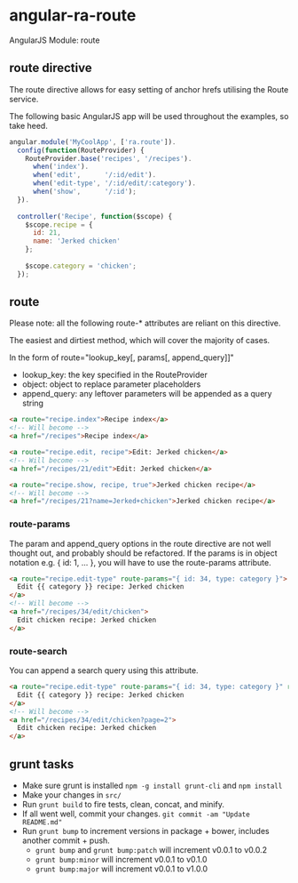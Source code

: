 angular-ra-route
================

AngularJS Module: route

## route directive

The route directive allows for easy setting of anchor hrefs utilising the Route service.

The following basic AngularJS app will be used throughout the examples, so take heed.

```js
angular.module('MyCoolApp', ['ra.route']).
  config(function(RouteProvider) {
    RouteProvider.base('recipes', '/recipes').
      when('index').
      when('edit',      '/:id/edit').
      when('edit-type', '/:id/edit/:category').
      when('show',      '/:id');
  }).
  
  controller('Recipe', function($scope) {
    $scope.recipe = {
      id: 21,
      name: 'Jerked chicken'
    };
    
    $scope.category = 'chicken';
  });
```

## route 

Please note: all the following route-* attributes are reliant on this directive.

The easiest and dirtiest method, which will cover the majority of cases.

In the form of route="lookup\_key[, params[, append\_query]]"

- lookup_key: the key specified in the RouteProvider
- object: object to replace parameter placeholders
- append_query: any leftover parameters will be appended as a query string

```html
<a route="recipe.index">Recipe index</a>
<!-- Will become -->
<a href="/recipes">Recipe index</a>

<a route="recipe.edit, recipe">Edit: Jerked chicken</a>
<!-- Will become -->
<a href="/recipes/21/edit">Edit: Jerked chicken</a>

<a route="recipe.show, recipe, true">Jerked chicken recipe</a>
<!-- Will become -->
<a href="/recipes/21?name=Jerked+chicken">Jerked chicken recipe</a>
```

### route-params

The param and append_query options in the route directive are not well thought out, and probably should be refactored. If the params is in object notation e.g. { id: 1, ... }, you will have to use the route-params attribute.

```html
<a route="recipe.edit-type" route-params="{ id: 34, type: category }">
  Edit {{ category }} recipe: Jerked chicken
</a>
<!-- Will become -->
<a href="/recipes/34/edit/chicken">
  Edit chicken recipe: Jerked chicken
</a>
```

### route-search

You can append a search query using this attribute.

```html
<a route="recipe.edit-type" route-params="{ id: 34, type: category }" route-search="{ page: 2 }">
  Edit {{ category }} recipe: Jerked chicken
</a>
<!-- Will become -->
<a href="/recipes/34/edit/chicken?page=2">
  Edit chicken recipe: Jerked chicken
</a>
```

## grunt tasks

* Make sure grunt is installed `npm -g install grunt-cli` and `npm install`
* Make your changes in `src/`
* Run `grunt build` to fire tests, clean, concat, and minify.
* If all went well, commit your changes. `git commit -am "Update README.md"`
* Run `grunt bump` to increment versions in package + bower, includes another commit + push.
  * `grunt bump` and `grunt bump:patch` will increment v0.0.1 to v0.0.2
  * `grunt bump:minor` will increment v0.0.1 to v0.1.0
  * `grunt bump:major` will increment v0.0.1 to v1.0.0